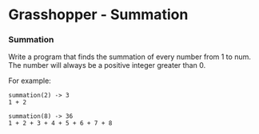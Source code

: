 #  Grasshopper - Summation


### Summation

Write a program that finds the summation of every number from 1 to num. The number will always be a positive integer greater than 0.

For example:

```
summation(2) -> 3
1 + 2

summation(8) -> 36
1 + 2 + 3 + 4 + 5 + 6 + 7 + 8
```